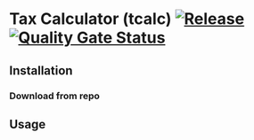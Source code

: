 # Tax Calculator (tcalc) [![Release](https://github.com/i-denipermana/tax-calculator/actions/workflows/release.yaml/badge.svg)](https://github.com/i-denipermana/tax-calculator/actions/workflows/release.yaml) [![Quality Gate Status](https://sonarcloud.io/api/project_badges/measure?project=i-denipermana_tax-calculator&metric=alert_status)](https://sonarcloud.io/summary/new_code?id=i-denipermana_tax-calculator)

## Installation

### Download from repo

## Usage

## 
